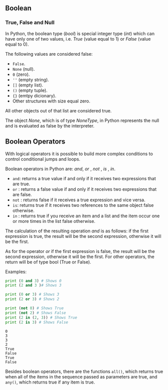 
## Boolean

### True, False and Null

In Python, the boolean type (*bool*) is special integer type (*int*) which can have only one of two values, i.e. *True* (value equal to 1) or *False* (value equal to 0).

The following values are considered false:

+ `False`.
+ `None` (null).
+ `0` (zero).
+ `''` (empty string).
+ `[]` (empty list).
+ `()` (empty tuple).
+ `{}` (emtpy dicionary).
+ Other structures with size equal zero.

All other objects out of that list are considered true.

The object *None*, which is of type *NoneType*, in Python represents the null and is evaluated as false by the interpreter.

Boolean Operators
--------------------
With logical operators it is possible to build more complex conditions to control conditional jumps and loops.

Boolean operators in Python are: *and*, *or* , *not* , *is* , *in*.

+ `and`: returns a true value if and only if it receives two expressions that are true.
+ `or` : returns a false value if and only if it receives two expressions that are false.
+ `not` : returns false if it receives a true expression and vice versa.
+ `is`: returns true if it receives two references to the same object false otherwise.
+ `in` : returns true if you receive an item and a list and the item occur one or more times in the list false otherwise.

The calculation of the resulting operation *and* is as follows: if the first expression is true, the result will be the second expression, otherwise it will be the first. 

As for the operator *or* if the first expression is false, the result will be the second expression, otherwise it will be the first. For other operators, the return will be of type bool (True or False).

Examples:


```python
print (0 and 3) # Shows 0
print (2 and 3 )# Shows 3

print (0 or 3) # Shows 3
print (2 or 3) # Shows 2

print (not 0) # Shows True
print (not 2) # Shows False
print (2 in (2, 3)) # Shows True
print (2 is 3) # Shows False
```

    0
    3
    3
    2
    True
    False
    True
    False


Besides boolean operators, there are the functions `all()`, which returns true when all of the items in the sequence passed as parameters are true, and `any()`, which returns true if any item is true.
